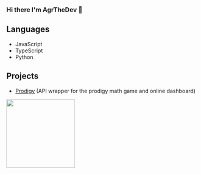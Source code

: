 ### Hi there I'm AgrTheDev 👋


## Languages

- JavaScript
- TypeScript
- Python

## Projects

- [Prodigy](https://github.com/hostedposted/Prodigy) (API wrapper for the prodigy math game and online dashboard)


<img height="180em" src="https://github-readme-stats.vercel.app/api?username=AgrTheDev&show_icons=true&hide_border=true&&count_private=true&include_all_commits=true" />
